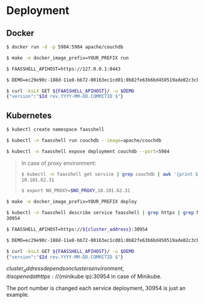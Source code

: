 # Deployment

## Docker

```sh
$ docker run -d -p 5984:5984 apache/couchdb

$ make -e docker_image_prefix=YOUR_PREFIX run

$ FAASSHELL_APIHOST=https://127.0.0.1:8443

$ DEMO=ec29e90c-188d-11e8-bb72-00163ec1cd01:0b82fe63b6bd450519ade02c3cb8f77ee581f25a810db28f3910e6cdd9d041bf

$ curl -ksLX GET ${FAASSHELL_APIHOST}/ -u $DEMO
{"version":"$Id rev.YYYY-MM-DD.COMMITID $"}
```

## Kubernetes

```sh
$ kubectl create namespace faasshell

$ kubectl -n faasshell run couchdb --image=apache/couchdb

$ kubectl -n faasshell expose deployment couchdb --port=5984
```

  > In case of proxy environment:
  >
  > ```sh
  > $ kubectl -n faasshell get service | grep couchdb | awk '{print $3}'
  > 10.101.62.31
  >
  > $ export NO_PROXY=$NO_PROXY,10.101.62.31
  > ```

```sh
$ make -e docker_image_prefix=YOUR_PREFIX deploy

$ kubectl -n faasshell describe service faasshell | grep https | grep NodePort| awk '{print $3}' | cut -d'/' -f1
30954

$ FAASSHELL_APIHOST=https://${cluster_address}:30954

$ DEMO=ec29e90c-188d-11e8-bb72-00163ec1cd01:0b82fe63b6bd450519ade02c3cb8f77ee581f25a810db28f3910e6cdd9d041bf

$ curl -ksLX GET ${FAASSHELL_APIHOST}/ -u $DEMO
{"version":"$Id rev.YYYY-MM-DD.COMMITID $"}
```

${cluster_address}  depends on clusters environment, it is opened at https://$(minikube ip):30954 in case of Minikube.

The port number is changed each service deployment, 30954 is just an example.
